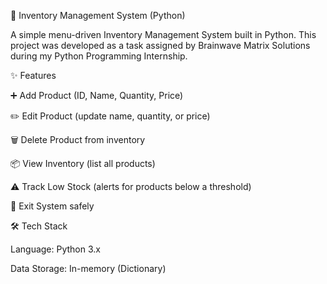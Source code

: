 🏬 Inventory Management System (Python)

A simple menu-driven Inventory Management System built in Python.
This project was developed as a task assigned by Brainwave Matrix Solutions during my Python Programming Internship.

✨ Features

➕ Add Product (ID, Name, Quantity, Price)

✏️ Edit Product (update name, quantity, or price)

🗑️ Delete Product from inventory

📦 View Inventory (list all products)

⚠️ Track Low Stock (alerts for products below a threshold)

🚪 Exit System safely

🛠️ Tech Stack

Language: Python 3.x

Data Storage: In-memory (Dictionary)
